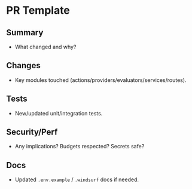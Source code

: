 # PR Template

## Summary
- What changed and why?

## Changes
- Key modules touched (actions/providers/evaluators/services/routes).

## Tests
- New/updated unit/integration tests.

## Security/Perf
- Any implications? Budgets respected? Secrets safe?

## Docs
- Updated `.env.example` / `.windsurf` docs if needed.

